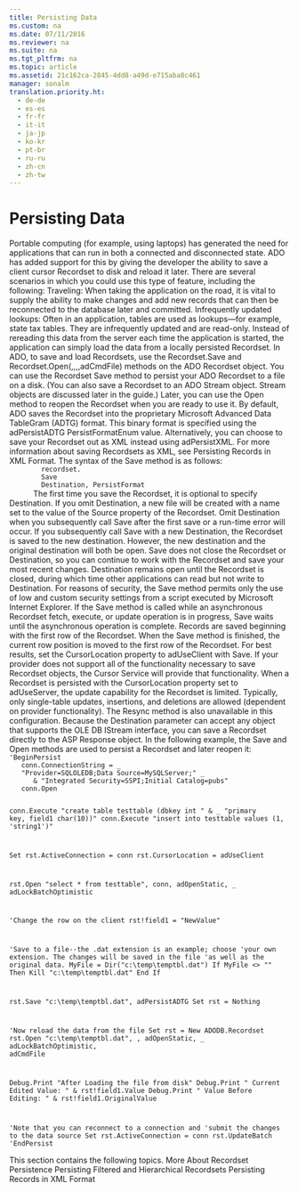 ```yaml
---
title: Persisting Data
ms.custom: na
ms.date: 07/11/2016
ms.reviewer: na
ms.suite: na
ms.tgt_pltfrm: na
ms.topic: article
ms.assetid: 21c162ca-2845-4dd8-a49d-e715aba8c461
manager: sonalm
translation.priority.ht: 
  - de-de
  - es-es
  - fr-fr
  - it-it
  - ja-jp
  - ko-kr
  - pt-br
  - ru-ru
  - zh-cn
  - zh-tw
---
```

# Persisting Data
<?xml version="1.0" encoding="utf-8"?>
<developerConceptualDocument xmlns="http://ddue.schemas.microsoft.com/authoring/2003/5" xmlns:xlink="http://www.w3.org/1999/xlink" xmlns:xsi="http://www.w3.org/2001/XMLSchema-instance" xsi:schemaLocation="http://ddue.schemas.microsoft.com/authoring/2003/5 http://dduestorage.blob.core.windows.net/ddueschema/developer.xsd">
  <introduction>
    <para>Portable computing (for example, using laptops) has generated the need for applications that can run in both a connected and disconnected state. ADO has added support for this by giving the developer the ability to save a client cursor <legacyBold>Recordset</legacyBold> to disk and reload it later.</para>
    <para>There are several scenarios in which you could use this type of feature, including the following:  </para>
    <list class="bullet">
      <listItem>
        <para>
          <legacyBold>Traveling:</legacyBold> When taking the application on the road, it is vital to supply the ability to make changes and add new records that can then be reconnected to the database later and committed.</para>
      </listItem>
      <listItem>
        <para>
          <legacyBold>Infrequently updated lookups:</legacyBold> Often in an application, tables are used as lookups—for example, state tax tables. They are infrequently updated and are read-only. Instead of rereading this data from the server each time the application is started, the application can simply load the data from a locally persisted <legacyBold>Recordset</legacyBold>.</para>
      </listItem>
    </list>
    <para>In ADO, to save and load <legacyBold>Recordsets</legacyBold>, use the <legacyBold>Recordset.Save</legacyBold> and <legacyBold>Recordset.Open(,,,,adCmdFile)</legacyBold> methods on the ADO <legacyBold>Recordset</legacyBold> object.</para>
    <para>You can use the <legacyBold>Recordset</legacyBold> <legacyBold>Save</legacyBold> method to persist your ADO <legacyBold>Recordset</legacyBold> to a file on a disk. (You can also save a <legacyBold>Recordset</legacyBold> to an ADO <legacyBold>Stream</legacyBold> object. <legacyBold>Stream</legacyBold> objects are discussed later in the guide.) Later, you can use the <legacyBold>Open</legacyBold> method to reopen the <legacyBold>Recordset</legacyBold> when you are ready to use it. By default, ADO saves the <legacyBold>Recordset</legacyBold> into the proprietary Microsoft Advanced Data TableGram (ADTG) format. This binary format is specified using the <legacyBold>adPersistADTG</legacyBold> <legacyBold>PersistFormatEnum</legacyBold> value. Alternatively, you can choose to save your <legacyBold>Recordset</legacyBold> out as XML instead using <legacyBold>adPersistXML</legacyBold>. For more information about saving Recordsets as XML, see <legacyLink xlink:href="f3113ec4-ae31-428f-89c6-bc1024f128ea">Persisting Records in XML Format</legacyLink>.</para>
    <para>The syntax of the <legacyBold>Save</legacyBold> method is as follows:</para>
    <code>
        recordset.
        Save
        Destination, PersistFormat
      </code>
    <para>The first time you save the <legacyBold>Recordset</legacyBold>, it is optional to specify <legacyItalic>Destination</legacyItalic>. If you omit <legacyItalic>Destination</legacyItalic>, a new file will be created with a name set to the value of the <legacyLink xlink:href="a05ba2c9-2821-4343-8607-4de9b764ec91">Source</legacyLink> property of the <legacyBold>Recordset</legacyBold>.</para>
    <para>Omit <legacyItalic>Destination</legacyItalic> when you subsequently call <legacyBold>Save</legacyBold> after the first save or a run-time error will occur. If you subsequently call <legacyBold>Save</legacyBold> with a new <legacyItalic>Destination</legacyItalic>, the <legacyBold>Recordset</legacyBold> is saved to the new destination. However, the new destination and the original destination will both be open.</para>
    <para>         <legacyBold>Save</legacyBold> does not close the <legacyBold>Recordset</legacyBold> or <legacyItalic>Destination</legacyItalic>, so you can continue to work with the <legacyBold>Recordset</legacyBold> and save your most recent changes. <legacyItalic>Destination</legacyItalic> remains open until the <legacyBold>Recordset</legacyBold> is closed, during which time other applications can read but not write to <legacyItalic>Destination</legacyItalic>.</para>
    <para>For reasons of security, the <legacyBold>Save</legacyBold> method permits only the use of low and custom security settings from a script executed by Microsoft Internet Explorer. </para>
    <para>If the <legacyBold>Save</legacyBold> method is called while an asynchronous <legacyBold>Recordset</legacyBold> fetch, execute, or update operation is in progress, <legacyBold>Save</legacyBold> waits until the asynchronous operation is complete.</para>
    <para>Records are saved beginning with the first row of the <legacyBold>Recordset</legacyBold>. When the <legacyBold>Save</legacyBold> method is finished, the current row position is moved to the first row of the <legacyBold>Recordset</legacyBold>.</para>
    <para>For best results, set the <legacyLink xlink:href="39c8d86e-7ee9-4182-be5e-aad5ce952f84">CursorLocation</legacyLink> property to <legacyBold>adUseClient</legacyBold> with <legacyBold>Save</legacyBold>. If your provider does not support all of the functionality necessary to save <legacyBold>Recordset</legacyBold> objects, the Cursor Service will provide that functionality.</para>
    <para>When a <legacyBold>Recordset</legacyBold> is persisted with the <legacyBold>CursorLocation</legacyBold> property set to <legacyBold>adUseServer</legacyBold>, the update capability for the <legacyBold>Recordset</legacyBold> is limited. Typically, only single-table updates, insertions, and deletions are allowed (dependent on provider functionality). The <legacyLink xlink:href="73b355d4-a4c0-434b-bfc4-039b1c76b32e">Resync</legacyLink> method is also unavailable in this configuration.</para>
    <para>Because the <legacyItalic>Destination</legacyItalic> parameter can accept any object that supports the OLE DB <legacyBold>IStream</legacyBold> interface, you can save a <legacyBold>Recordset</legacyBold> directly to the ASP <legacyBold>Response</legacyBold> object.</para>
    <para>In the following example, the <legacyBold>Save</legacyBold> and <legacyBold>Open</legacyBold> methods are used to persist a <legacyBold>Recordset</legacyBold> and later reopen it:</para>
    <code>'BeginPersist
   conn.ConnectionString = _
   "Provider=SQLOLEDB;Data Source=MySQLServer;" _
      &amp; "Integrated Security=SSPI;Initial Catalog=pubs"
   conn.Open

   conn.Execute "create table testtable (dbkey int " &amp; _
      "primary key, field1 char(10))"
   conn.Execute "insert into testtable values (1, 'string1')"

   Set rst.ActiveConnection = conn
   rst.CursorLocation = adUseClient

   rst.Open "select * from testtable", conn, adOpenStatic, _
      adLockBatchOptimistic

   'Change the row on the client
   rst!field1 = "NewValue"

   'Save to a file--the .dat extension is an example; choose
   'your own extension. The changes will be saved in the file
   'as well as the original data.
   MyFile = Dir("c:\temp\temptbl.dat")
   If MyFile &lt;&gt; "" Then
       Kill "c:\temp\temptbl.dat"
   End If
   
   rst.Save "c:\temp\temptbl.dat", adPersistADTG
   Set rst = Nothing

   'Now reload the data from the file
   Set rst = New ADODB.Recordset
   rst.Open "c:\temp\temptbl.dat", , adOpenStatic, _
      adLockBatchOptimistic, adCmdFile

   Debug.Print "After Loading the file from disk"
   Debug.Print "   Current Edited Value: " &amp; rst!field1.Value
   Debug.Print "   Value Before Editing: " &amp; rst!field1.OriginalValue

   'Note that you can reconnect to a connection and
   'submit the changes to the data source
   Set rst.ActiveConnection = conn
   rst.UpdateBatch
'EndPersist</code>
  </introduction>
  <section>
    <title>Remarks</title>
    <content>
      <para>This section contains the following topics.  </para>
      <list class="bullet">
        <listItem>
          <para>
            <legacyLink xlink:href="a9b287f5-04b0-4514-8143-f67879ca9842">More About Recordset Persistence</legacyLink>           </para>
        </listItem>
        <listItem>
          <para>
            <legacyLink xlink:href="d01aeb4d-4e43-450b-b3f2-0c27eaaf9f86">Persisting Filtered and Hierarchical Recordsets</legacyLink>           </para>
        </listItem>
        <listItem>
          <para>
            <legacyLink xlink:href="f3113ec4-ae31-428f-89c6-bc1024f128ea">Persisting Records in XML Format</legacyLink>           </para>
        </listItem>
      </list>
    </content>
  </section>
  <relatedTopics />
</developerConceptualDocument>